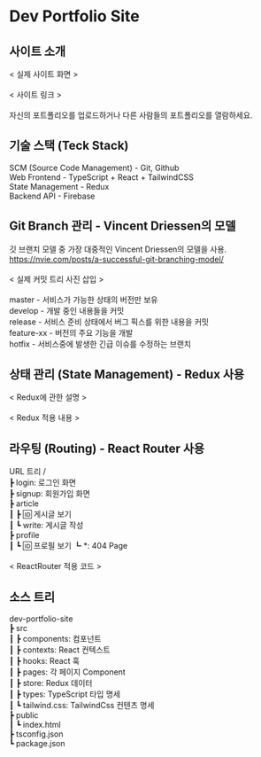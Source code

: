 # Dev Portfolio Site

## 사이트 소개

< 실제 사이트 화면 ><br/>
<br/>
< 사이트 링크 ><br/>
<br/>
자신의 포트폴리오를 업로드하거나 다른 사람들의 포트폴리오를 열람하세요.<br/>

## 기술 스택 (Teck Stack)

SCM (Source Code Management) - Git, Github<br/>
Web Frontend - TypeScript + React + TailwindCSS<br/>
State Management - Redux<br/>
Backend API - Firebase<br/>

## Git Branch 관리 - Vincent Driessen의 모델

깃 브랜치 모델 중 가장 대중적인 Vincent Driessen의 모델을 사용.<br/>
https://nvie.com/posts/a-successful-git-branching-model/<br/>
<br/>
< 실제 커밋 트리 사진 삽입 ><br/>
<br/>
master - 서비스가 가능한 상태의 버전만 보유<br/>
develop - 개발 중인 내용들을 커밋<br/>
release - 서비스 준비 상태에서 버그 픽스를 위한 내용을 커밋<br/>
feature-xx - 버전의 주요 기능을 개발<br/>
hotfix - 서비스중에 발생한 긴급 이슈를 수정하는 브랜치<br/>

## 상태 관리 (State Management) - Redux 사용

< Redux에 관한 설명 ><br/>
<br/>
< Redux 적용 내용 ><br/>

## 라우팅 (Routing) - React Router 사용

URL 트리
/<br/>
┣ login: 로그인 화면<br/>
┣ signup: 회원가입 화면<br/>
┣ article<br/>
┃ ┣ :id: 게시글 보기<br/>
┃ ┗ write: 게시글 작성<br/>
┣ profile<br/>
┃ ┗ :id: 프로필 보기
┗ *: 404 Page<br/>
<br/>
< ReactRouter 적용 코드 ><br/>

## 소스 트리

dev-portfolio-site<br/>
┣ src<br/>
┃ ┣ components: 컴포넌트<br/>
┃ ┣ contexts: React 컨텍스트<br/>
┃ ┣ hooks: React 훅<br/>
┃ ┣ pages: 각 페이지 Component<br/>
┃ ┣ store: Redux 데이터<br/>
┃ ┣ types: TypeScript 타입 명세<br/>
┃ ┗ tailwind.css: TailwindCss 컨텐츠 명세<br/>
┣ public<br/>
┃ ┗ index.html<br/>
┣ tsconfig.json<br/>
┗ package.json<br/>
